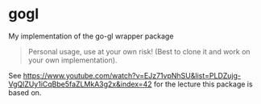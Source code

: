 # gogl
My implementation of the go-gl wrapper package

> Personal usage, use at your own risk! (Best to clone it and work on your own implementation).

See https://www.youtube.com/watch?v=EJz71vpNhSU&list=PLDZujg-VgQlZUy1iCqBbe5faZLMkA3g2x&index=42 for the lecture this package is based on.

